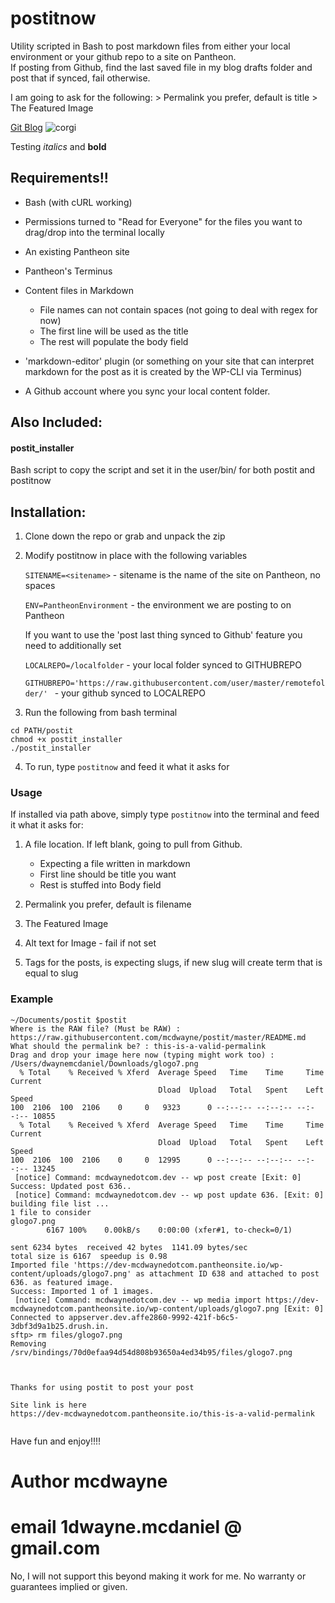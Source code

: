 # postitnow


Utility scripted in Bash to post markdown files from either your local environment or your github repo to a site on Pantheon.  
If posting from Github, find the last saved file in my blog drafts folder and post that if synced, fail otherwise.


I am going to ask for the following:
    > Permalink you prefer, default is title
    > The Featured Image

[Git Blog](https://www.gitkraken.com/blog)
![corgi](https://www.scotsman.com/webimg/b25lY21zOmU5ZGRiMzIyLTFhYzQtNGM5My04ZWUyLWNhOGQyYjc1NzljMjphNTU2N2JkYy1jNTRiLTQ0NTItODRhYy00NDMxNTY4ZDAwMTE=.jpg?width=2048&enable=upscale)

Testing _italics_ and **bold**

## Requirements!!
- Bash  (with cURL working)

- Permissions turned to "Read for Everyone" for the files you want to drag/drop into the terminal locally

- An existing Pantheon site

- Pantheon's Terminus

- Content files in Markdown
	- File names can not contain spaces (not going to deal with regex for now)
	- The first line will be used as the title
	- The rest will populate the body field

- 'markdown-editor' plugin (or something on your site that can interpret markdown for the post as it is created by the WP-CLI via Terminus)

- A Github account where you sync your local content folder.


## Also Included:

#### postit_installer

Bash script to copy the script and set it in the user/bin/
for both postit and postitnow


## Installation:

1. Clone down the repo or grab and unpack the zip

2. Modify postitnow in place with the following variables

	`SITENAME=<sitename>`  -  sitename is the name of the site on Pantheon, no spaces

	`ENV=PantheonEnvironment` - the environment we are posting to on Pantheon

	If you want to use the 'post last thing synced to Github' feature you need to additionally set

	`LOCALREPO=/localfolder` - your local folder synced to GITHUBREPO

	`GITHUBREPO='https://raw.githubusercontent.com/user/master/remotefolder/' ` - your github synced to LOCALREPO



3. Run the following from bash terminal

```
cd PATH/postit
chmod +x postit_installer
./postit_installer
```

4. To run, type `postitnow` and feed it what it asks for


### Usage

If installed via path above, simply type `postitnow` into the terminal and feed it what it asks for:

1. A file location.  If left blank, going to pull from Github.
	- Expecting a file written in markdown
	- First line should be title you want
	- Rest is stuffed into Body field


2. Permalink you prefer, default is filename

3. The Featured Image

4. Alt text for Image - fail if not set

5. Tags for the posts, is expecting slugs, if new slug will create term that is equal to slug


### Example
```
~/Documents/postit $postit
Where is the RAW file? (Must be RAW) : https://raw.githubusercontent.com/mcdwayne/postit/master/README.md
What should the permalink be? : this-is-a-valid-permalink
Drag and drop your image here now (typing might work too) : /Users/dwaynemcdaniel/Downloads/glogo7.png
  % Total    % Received % Xferd  Average Speed   Time    Time     Time  Current
                                 Dload  Upload   Total   Spent    Left  Speed
100  2106  100  2106    0     0   9323      0 --:--:-- --:--:-- --:--:-- 10855
  % Total    % Received % Xferd  Average Speed   Time    Time     Time  Current
                                 Dload  Upload   Total   Spent    Left  Speed
100  2106  100  2106    0     0  12995      0 --:--:-- --:--:-- --:--:-- 13245
 [notice] Command: mcdwaynedotcom.dev -- wp post create [Exit: 0]
Success: Updated post 636..
 [notice] Command: mcdwaynedotcom.dev -- wp post update 636. [Exit: 0]
building file list ...
1 file to consider
glogo7.png
        6167 100%    0.00kB/s    0:00:00 (xfer#1, to-check=0/1)

sent 6234 bytes  received 42 bytes  1141.09 bytes/sec
total size is 6167  speedup is 0.98
Imported file 'https://dev-mcdwaynedotcom.pantheonsite.io/wp-content/uploads/glogo7.png' as attachment ID 638 and attached to post 636. as featured image.
Success: Imported 1 of 1 images.
 [notice] Command: mcdwaynedotcom.dev -- wp media import https://dev-mcdwaynedotcom.pantheonsite.io/wp-content/uploads/glogo7.png [Exit: 0]
Connected to appserver.dev.affe2860-9992-421f-b6c5-3dbf3d9a1b25.drush.in.
sftp> rm files/glogo7.png
Removing /srv/bindings/70d0efaa94d54d808b93650a4ed34b95/files/glogo7.png



Thanks for using postit to post your post

Site link is here
https://dev-mcdwaynedotcom.pantheonsite.io/this-is-a-valid-permalink


```


Have fun and enjoy!!!!

# Author mcdwayne
# email 1dwayne.mcdaniel @ gmail.com

No, I will not support this beyond making it work for me.  No warranty or guarantees implied or given.   
